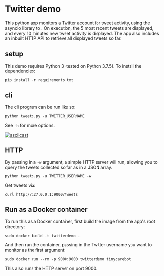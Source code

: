 # Twitter demo

This python app monitors a Twitter account for tweet activity, using the asyncio library to . On execution, the 5 most recent tweets are displayed, and every 10 minutes new tweet activity is displayed. The app also includes an inbuilt HTTP API to retrieve all displayed tweets so far.

## setup

This demo requires Python 3 (tested on Python 3.7.5). To install the dependencies:

```
pip install -r requirements.txt
```

## cli

The cli program can be run like so:

```
python tweets.py -u TWITTER_USERNAME
```

See `-h` for more options.

[![asciicast](https://asciinema.org/a/XSoCw81l7iErqygL0NVBatdgQ.png)](https://asciinema.org/a/XSoCw81l7iErqygL0NVBatdgQ)

## HTTP

By passing in a `-w` argument, a simple HTTP server will run, allowing you to query the tweets collected so far as in a JSON array.

```
python tweets.py -u TWITTER_USERNAME -w
```

Get tweets via:

```
curl http://127.0.0.1:9000/tweets
```

## Run as a Docker container

To run this as a Docker container, first build the image from the app's root directory:

```
sudo docker build -t twitterdemo .
```

And then run the container, passing in the Twitter username you want to monitor as the first argument:

```
sudo docker run --rm -p 9000:9000 twitterdemo tinycarebot
```

This also runs the HTTP server on port 9000.